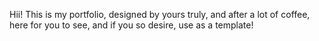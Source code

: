 Hii! This is my portfolio, designed by yours truly, and after a lot of coffee, here for you to see, and if you so desire, use as a template!
